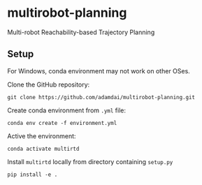 # multirobot-planning

Multi-robot Reachability-based Trajectory Planning

## Setup
For Windows, conda environment may not work on other OSes.

Clone the GitHub repository:

    git clone https://github.com/adamdai/multirobot-planning.git

Create conda environment from `.yml` file:

    conda env create -f environment.yml

Active the environment:
   
    conda activate multirtd
   
Install `multirtd` locally from directory containing `setup.py`
   
    pip install -e .
